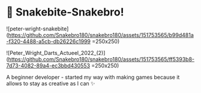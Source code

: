 # 🐍 Snakebite-Snakebro!

![peter-wright-snakebite](https://github.com/Snakebro180/snakebro180/assets/151753565/b99d481a-f320-4488-a5cb-db26226c1999 =250x250)

![Peter_Wright_Darts_Actueel_2022_(2)](https://github.com/Snakebro180/snakebro180/assets/151753565/ff5393b8-7d73-4082-89a4-ec3bbd430553 =250x250)

A beginner developer - started my way with making games because it allows to stay as creative as I can ✨
<!--
**Snakebro180/snakebro180** is a ✨ _special_ ✨ repository because its `README.md` (this file) appears on your GitHub profile.

Here are some ideas to get you started:

- 🔭 I’m currently working on ...
- 🌱 I’m currently learning ...
- 👯 I’m looking to collaborate on ...
- 🤔 I’m looking for help with ...
- 💬 Ask me about ...
- 📫 How to reach me: ...
- 😄 Pronouns: ...
- ⚡ Fun fact: ...
-->
